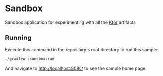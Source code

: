 # Sandbox

Sandbox application for experimenting with all the [Ktor](https://ktor.io) artifacts

## Running

Execute this command in the repository's root directory to run this sample:

```bash
./gradlew :sandbox:run
```
 
And navigate to [http://localhost:8080/](http://localhost:8080/) to see the sample home page.  